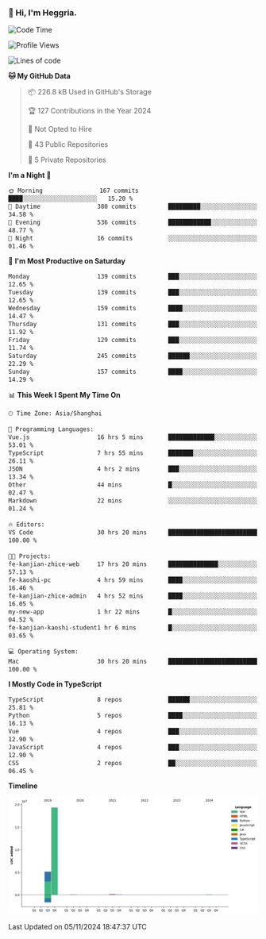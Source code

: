 ### 👋 Hi, I'm Heggria.

<!--START_SECTION:waka-->
![Code Time](http://img.shields.io/badge/Code%20Time-806%20hrs%209%20mins-blue)

![Profile Views](http://img.shields.io/badge/Profile%20Views-1-blue)

![Lines of code](https://img.shields.io/badge/From%20Hello%20World%20I%27ve%20Written-24.8%20million%20lines%20of%20code-blue)

**🐱 My GitHub Data** 

> 📦 226.8 kB Used in GitHub's Storage 
 > 
> 🏆 127 Contributions in the Year 2024
 > 
> 🚫 Not Opted to Hire
 > 
> 📜 43 Public Repositories 
 > 
> 🔑 5 Private Repositories 
 > 
**I'm a Night 🦉** 

```text
🌞 Morning                167 commits         ████░░░░░░░░░░░░░░░░░░░░░   15.20 % 
🌆 Daytime                380 commits         █████████░░░░░░░░░░░░░░░░   34.58 % 
🌃 Evening                536 commits         ████████████░░░░░░░░░░░░░   48.77 % 
🌙 Night                  16 commits          ░░░░░░░░░░░░░░░░░░░░░░░░░   01.46 % 
```
📅 **I'm Most Productive on Saturday** 

```text
Monday                   139 commits         ███░░░░░░░░░░░░░░░░░░░░░░   12.65 % 
Tuesday                  139 commits         ███░░░░░░░░░░░░░░░░░░░░░░   12.65 % 
Wednesday                159 commits         ████░░░░░░░░░░░░░░░░░░░░░   14.47 % 
Thursday                 131 commits         ███░░░░░░░░░░░░░░░░░░░░░░   11.92 % 
Friday                   129 commits         ███░░░░░░░░░░░░░░░░░░░░░░   11.74 % 
Saturday                 245 commits         ██████░░░░░░░░░░░░░░░░░░░   22.29 % 
Sunday                   157 commits         ████░░░░░░░░░░░░░░░░░░░░░   14.29 % 
```


📊 **This Week I Spent My Time On** 

```text
🕑︎ Time Zone: Asia/Shanghai

💬 Programming Languages: 
Vue.js                   16 hrs 5 mins       █████████████░░░░░░░░░░░░   53.01 % 
TypeScript               7 hrs 55 mins       ███████░░░░░░░░░░░░░░░░░░   26.11 % 
JSON                     4 hrs 2 mins        ███░░░░░░░░░░░░░░░░░░░░░░   13.34 % 
Other                    44 mins             █░░░░░░░░░░░░░░░░░░░░░░░░   02.47 % 
Markdown                 22 mins             ░░░░░░░░░░░░░░░░░░░░░░░░░   01.24 % 

🔥 Editors: 
VS Code                  30 hrs 20 mins      █████████████████████████   100.00 % 

🐱‍💻 Projects: 
fe-kanjian-zhice-web     17 hrs 20 mins      ██████████████░░░░░░░░░░░   57.13 % 
fe-kaoshi-pc             4 hrs 59 mins       ████░░░░░░░░░░░░░░░░░░░░░   16.46 % 
fe-kanjian-zhice-admin   4 hrs 52 mins       ████░░░░░░░░░░░░░░░░░░░░░   16.05 % 
my-new-app               1 hr 22 mins        █░░░░░░░░░░░░░░░░░░░░░░░░   04.52 % 
fe-kanjian-kaoshi-student1 hr 6 mins         █░░░░░░░░░░░░░░░░░░░░░░░░   03.65 % 

💻 Operating System: 
Mac                      30 hrs 20 mins      █████████████████████████   100.00 % 
```

**I Mostly Code in TypeScript** 

```text
TypeScript               8 repos             ██████░░░░░░░░░░░░░░░░░░░   25.81 % 
Python                   5 repos             ████░░░░░░░░░░░░░░░░░░░░░   16.13 % 
Vue                      4 repos             ███░░░░░░░░░░░░░░░░░░░░░░   12.90 % 
JavaScript               4 repos             ███░░░░░░░░░░░░░░░░░░░░░░   12.90 % 
CSS                      2 repos             ██░░░░░░░░░░░░░░░░░░░░░░░   06.45 % 
```



**Timeline**

![Lines of Code chart](https://raw.githubusercontent.com/heggria/heggria/main/assets/bar_graph.png)


 Last Updated on 05/11/2024 18:47:37 UTC
<!--END_SECTION:waka-->

